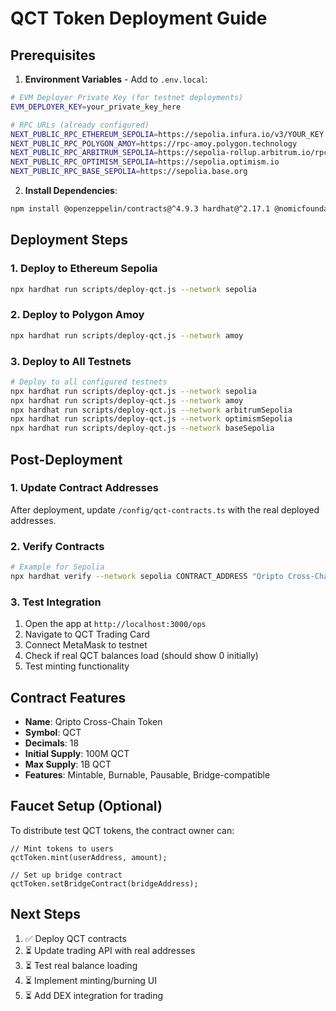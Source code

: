 # QCT Token Deployment Guide

## Prerequisites

1. **Environment Variables** - Add to `.env.local`:
```bash
# EVM Deployer Private Key (for testnet deployments)
EVM_DEPLOYER_KEY=your_private_key_here

# RPC URLs (already configured)
NEXT_PUBLIC_RPC_ETHEREUM_SEPOLIA=https://sepolia.infura.io/v3/YOUR_KEY
NEXT_PUBLIC_RPC_POLYGON_AMOY=https://rpc-amoy.polygon.technology
NEXT_PUBLIC_RPC_ARBITRUM_SEPOLIA=https://sepolia-rollup.arbitrum.io/rpc
NEXT_PUBLIC_RPC_OPTIMISM_SEPOLIA=https://sepolia.optimism.io
NEXT_PUBLIC_RPC_BASE_SEPOLIA=https://sepolia.base.org
```

2. **Install Dependencies**:
```bash
npm install @openzeppelin/contracts@^4.9.3 hardhat@^2.17.1 @nomicfoundation/hardhat-toolbox@^3.0.2
```

## Deployment Steps

### 1. Deploy to Ethereum Sepolia
```bash
npx hardhat run scripts/deploy-qct.js --network sepolia
```

### 2. Deploy to Polygon Amoy
```bash
npx hardhat run scripts/deploy-qct.js --network amoy
```

### 3. Deploy to All Testnets
```bash
# Deploy to all configured testnets
npx hardhat run scripts/deploy-qct.js --network sepolia
npx hardhat run scripts/deploy-qct.js --network amoy
npx hardhat run scripts/deploy-qct.js --network arbitrumSepolia
npx hardhat run scripts/deploy-qct.js --network optimismSepolia
npx hardhat run scripts/deploy-qct.js --network baseSepolia
```

## Post-Deployment

### 1. Update Contract Addresses
After deployment, update `/config/qct-contracts.ts` with the real deployed addresses.

### 2. Verify Contracts
```bash
# Example for Sepolia
npx hardhat verify --network sepolia CONTRACT_ADDRESS "Qripto Cross-Chain Token" "QCT" "100000000000000000000000000" "DEPLOYER_ADDRESS"
```

### 3. Test Integration
1. Open the app at `http://localhost:3000/ops`
2. Navigate to QCT Trading Card
3. Connect MetaMask to testnet
4. Check if real QCT balances load (should show 0 initially)
5. Test minting functionality

## Contract Features

- **Name**: Qripto Cross-Chain Token
- **Symbol**: QCT
- **Decimals**: 18
- **Initial Supply**: 100M QCT
- **Max Supply**: 1B QCT
- **Features**: Mintable, Burnable, Pausable, Bridge-compatible

## Faucet Setup (Optional)

To distribute test QCT tokens, the contract owner can:

```solidity
// Mint tokens to users
qctToken.mint(userAddress, amount);

// Set up bridge contract
qctToken.setBridgeContract(bridgeAddress);
```

## Next Steps

1. ✅ Deploy QCT contracts
2. ⏳ Update trading API with real addresses
3. ⏳ Test real balance loading
4. ⏳ Implement minting/burning UI
5. ⏳ Add DEX integration for trading
